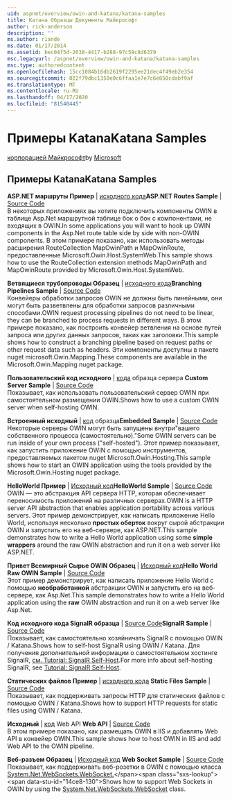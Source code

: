 ```yaml
---
uid: aspnet/overview/owin-and-katana/katana-samples
title: Катана Образцы Документы Майкрософт
author: rick-anderson
description: ''
ms.author: riande
ms.date: 01/17/2014
ms.assetid: bec04f5d-2638-4417-b288-97c58c8d6379
msc.legacyurl: /aspnet/overview/owin-and-katana/katana-samples
msc.type: authoredcontent
ms.openlocfilehash: 15cc1084b16db2619f2295ee21dec4f49eb2e354
ms.sourcegitcommit: 022f79dbc1350e0c6ffaa1e7e7c6e850cdabf9af
ms.translationtype: MT
ms.contentlocale: ru-RU
ms.lasthandoff: 04/17/2020
ms.locfileid: "81540445"
---
```

# <a name="katana-samples"></a><span data-ttu-id="14ce8-102">Примеры Katana</span><span class="sxs-lookup"><span data-stu-id="14ce8-102">Katana Samples</span></span>

<span data-ttu-id="14ce8-103">[корпорацией Майкрософт](https://github.com/microsoft)</span><span class="sxs-lookup"><span data-stu-id="14ce8-103">by [Microsoft](https://github.com/microsoft)</span></span>

## <a name="katana-samples"></a><span data-ttu-id="14ce8-104">Примеры Katana</span><span class="sxs-lookup"><span data-stu-id="14ce8-104">Katana Samples</span></span>

<span data-ttu-id="14ce8-105">**ASP.NET маршруты Пример** | [исходного кода](https://github.com/aspnet/samples/tree/master/samples/aspnet/Katana/AspNetRoutes)</span><span class="sxs-lookup"><span data-stu-id="14ce8-105">**ASP.NET Routes Sample** | [Source Code](https://github.com/aspnet/samples/tree/master/samples/aspnet/Katana/AspNetRoutes)</span></span>  
<span data-ttu-id="14ce8-106">В некоторых приложениях вы хотите подключить компоненты OWIN в таблице Asp.Net маршрутной таблице бок о бок с компонентами, не входящих в OWIN.</span><span class="sxs-lookup"><span data-stu-id="14ce8-106">In some applications you will want to hook up OWIN components in the Asp.Net route table side by side with non-OWIN components.</span></span> <span data-ttu-id="14ce8-107">В этом примере показано, как использовать методы расширения RouteCollection MapOwinPath и MapOwinRoute, предоставленные Microsoft.Owin.Host.SystemWeb.</span><span class="sxs-lookup"><span data-stu-id="14ce8-107">This sample shows how to use the RouteCollection extension methods MapOwinPath and MapOwinRoute provided by Microsoft.Owin.Host.SystemWeb.</span></span>

<span data-ttu-id="14ce8-108">**Ветвящиеся трубопроводы Образец** | [исходного кода](https://github.com/aspnet/samples/tree/master/samples/aspnet/Katana/BranchingPipelines)</span><span class="sxs-lookup"><span data-stu-id="14ce8-108">**Branching Pipelines Sample** | [Source Code](https://github.com/aspnet/samples/tree/master/samples/aspnet/Katana/BranchingPipelines)</span></span>  
<span data-ttu-id="14ce8-109">Конвейеры обработки запросов OWIN не должны быть линейными, они могут быть разветвлены для обработки запросов различными способами.</span><span class="sxs-lookup"><span data-stu-id="14ce8-109">OWIN request processing pipelines do not need to be linear, they can be branched to process requests in different ways.</span></span> <span data-ttu-id="14ce8-110">В этом примере показано, как построить конвейер ветвления на основе путей запроса или других данных запросов, таких как заголовки.</span><span class="sxs-lookup"><span data-stu-id="14ce8-110">This sample shows how to construct a branching pipeline based on request paths or other request data such as headers.</span></span> <span data-ttu-id="14ce8-111">Эти компоненты доступны в пакете nuget microsoft.Owin.Mapping.</span><span class="sxs-lookup"><span data-stu-id="14ce8-111">These components are available in the Microsoft.Owin.Mapping nuget package.</span></span>

<span data-ttu-id="14ce8-112">**Пользовательский код исходного** | [кода](https://github.com/aspnet/samples/tree/master/samples/aspnet/Katana/CustomServer) образца сервера </span><span class="sxs-lookup"><span data-stu-id="14ce8-112">**Custom Server Sample** | [Source Code](https://github.com/aspnet/samples/tree/master/samples/aspnet/Katana/CustomServer) </span></span>  
<span data-ttu-id="14ce8-113">Показывает, как использовать пользовательский сервер OWIN при самостоятельном размещении OWIN.</span><span class="sxs-lookup"><span data-stu-id="14ce8-113">Shows how to use a custom OWIN server when self-hosting OWIN.</span></span>

<span data-ttu-id="14ce8-114">**Встроенный исходный** | [код](https://github.com/aspnet/samples/tree/master/samples/aspnet/Katana/Embedded) образца</span><span class="sxs-lookup"><span data-stu-id="14ce8-114">**Embedded Sample** | [Source Code](https://github.com/aspnet/samples/tree/master/samples/aspnet/Katana/Embedded)</span></span>  
<span data-ttu-id="14ce8-115">Некоторые серверы OWIN могут быть запущены внутри&quot;вашего собственного процесса (самостоятельно).&quot;</span><span class="sxs-lookup"><span data-stu-id="14ce8-115">Some OWIN servers can be run inside of your own process (&quot;self-hosted&quot;).</span></span> <span data-ttu-id="14ce8-116">Этот пример показывает, как запустить приложение OWIN с помощью инструментов, предоставляемых пакетом nuget Microsoft.Owin.Hosting.</span><span class="sxs-lookup"><span data-stu-id="14ce8-116">This sample shows how to start an OWIN application using the tools provided by the Microsoft.Owin.Hosting nuget package.</span></span>

<span data-ttu-id="14ce8-117">**HelloWorld Пример** | [Исходный код](https://github.com/aspnet/samples/tree/master/samples/aspnet/Katana/HelloWorld)</span><span class="sxs-lookup"><span data-stu-id="14ce8-117">**HelloWorld Sample** | [Source Code](https://github.com/aspnet/samples/tree/master/samples/aspnet/Katana/HelloWorld)</span></span>  
<span data-ttu-id="14ce8-118">OWIN — это абстракция API сервера HTTP, которая обеспечивает переносимость приложений на различных серверах.</span><span class="sxs-lookup"><span data-stu-id="14ce8-118">OWIN is a HTTP server API abstraction that enables application portability across various servers.</span></span> <span data-ttu-id="14ce8-119">Этот пример демонстрирует, как написать приложение Hello World, используя несколько **простых оберток** вокруг сырой абстракции OWIN и запустить его на веб-сервере, как ASP.NET.</span><span class="sxs-lookup"><span data-stu-id="14ce8-119">This sample demonstrates how to write a Hello World application using some **simple wrappers** around the raw OWIN abstraction and run it on a web server like ASP.NET.</span></span>

<span data-ttu-id="14ce8-120">**Привет Всемирный Сырье OWIN Образец** | [Исходный код](https://github.com/aspnet/samples/tree/master/samples/aspnet/Katana/HelloWorldRawOwin)</span><span class="sxs-lookup"><span data-stu-id="14ce8-120">**Hello World Raw OWIN Sample** | [Source Code](https://github.com/aspnet/samples/tree/master/samples/aspnet/Katana/HelloWorldRawOwin)</span></span>  
<span data-ttu-id="14ce8-121">Этот пример демонстрирует, как написать приложение Hello World с помощью **необработанной** абстракции OWIN и запустить его на веб-сервере, как Asp.Net.</span><span class="sxs-lookup"><span data-stu-id="14ce8-121">This sample demonstrates how to write a Hello World application using the **raw** OWIN abstraction and run it on a web server like Asp.Net.</span></span>

<span data-ttu-id="14ce8-122">**Код исходного кода SignalR образца** | [Source Code](https://github.com/aspnet/samples/tree/master/samples/aspnet/Katana/SignalR)</span><span class="sxs-lookup"><span data-stu-id="14ce8-122">**SignalR Sample** | [Source Code](https://github.com/aspnet/samples/tree/master/samples/aspnet/Katana/SignalR)</span></span>  
<span data-ttu-id="14ce8-123">Показывает, как самостоятельно хозяйничать SignalR с помощью OWIN / Katana.</span><span class="sxs-lookup"><span data-stu-id="14ce8-123">Shows how to self-host SignalR using OWIN / Katana.</span></span> <span data-ttu-id="14ce8-124">Для получения дополнительной информации о самостоятельном хостинге SignalR, [см. Tutorial: SignalR Self-Host](../../../signalr/overview/deployment/tutorial-signalr-self-host.md).</span><span class="sxs-lookup"><span data-stu-id="14ce8-124">For more info about self-hosting SignalR, see [Tutorial: SignalR Self-Host](../../../signalr/overview/deployment/tutorial-signalr-self-host.md).</span></span>

<span data-ttu-id="14ce8-125">**Статических файлов Пример** | [исходного кода](https://github.com/aspnet/samples/tree/master/samples/aspnet/Katana/StaticFilesSample) </span><span class="sxs-lookup"><span data-stu-id="14ce8-125">**Static Files Sample** | [Source Code](https://github.com/aspnet/samples/tree/master/samples/aspnet/Katana/StaticFilesSample) </span></span>  
<span data-ttu-id="14ce8-126">Показывает, как поддерживать запросы HTTP для статических файлов с помощью OWIN / Katana.</span><span class="sxs-lookup"><span data-stu-id="14ce8-126">Shows how to support HTTP requests for static files using OWIN / Katana.</span></span>

<span data-ttu-id="14ce8-127">**Исходный** | [код](https://github.com/aspnet/samples/tree/master/samples/aspnet/Katana/WebApi) Web API </span><span class="sxs-lookup"><span data-stu-id="14ce8-127">**Web API** | [Source Code](https://github.com/aspnet/samples/tree/master/samples/aspnet/Katana/WebApi) </span></span>  
<span data-ttu-id="14ce8-128">В этом примере показано, как размещать OWIN в IIS и добавлять Web API в конвейер OWIN.</span><span class="sxs-lookup"><span data-stu-id="14ce8-128">This sample shows how to host OWIN in IIS and add Web API to the OWIN pipeline.</span></span>

<span data-ttu-id="14ce8-129">**Веб-разъем Образец** | [Исходный код](https://github.com/aspnet/samples/tree/master/samples/aspnet/Katana/WebSocketSample) </span><span class="sxs-lookup"><span data-stu-id="14ce8-129">**Web Socket Sample** | [Source Code](https://github.com/aspnet/samples/tree/master/samples/aspnet/Katana/WebSocketSample) </span></span>  
<span data-ttu-id="14ce8-130">Показывает, как поддерживать веб-розетки в OWIN с помощью класса [System.Net.WebSockets.WebSocket.](https://msdn.microsoft.com/library/system.net.websockets.websocket(v=vs.110).aspx)</span><span class="sxs-lookup"><span data-stu-id="14ce8-130">Shows how to support Web Sockets in OWIN by using the [System.Net.WebSockets.WebSocket](https://msdn.microsoft.com/library/system.net.websockets.websocket(v=vs.110).aspx) class.</span></span>

